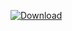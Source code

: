  [ ![Download](https://api.bintray.com/packages/bitcoin-s/bitcoin-s-core/bitcoin-s-testkit/images/download.svg) ](https://bintray.com/bitcoin-s/bitcoin-s-core/bitcoin-s-testkit/_latestVersion)
